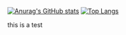 
<p align="center">
  
  [![Anurag's GitHub stats](https://github-readme-stats.vercel.app/api?username=Maxcheniour)](https://github.com/anuraghazra/github-readme-stats)
  [![Top Langs](https://github-readme-stats.vercel.app/api/top-langs/?username=Maxcheniour&layout=compact)](https://github.com/anuraghazra/github-readme-stats)

  this is a test
</p>

